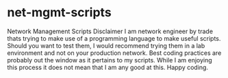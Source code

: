 # net-mgmt-scripts
Network Management Scripts
Disclaimer
I am network engineer by trade thats trying to make use of a programming language to make useful scripts.
Should you want to test them, I would recommend trying them in a lab environment and not on your production network.
Best coding practices are probably out the window as it pertains to my scripts.
While I am enjoying this process it does not mean that I am any good at this.
Happy coding.
